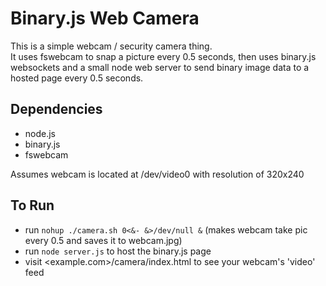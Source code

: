 # Binary.js Web Camera 
This is a simple webcam / security camera thing.  
It uses fswebcam to snap a picture every 0.5 seconds, then uses binary.js websockets and a small node web server to send binary image data to a hosted page every 0.5 seconds.  

## Dependencies
- node.js  
- binary.js  
- fswebcam  

Assumes webcam is located at /dev/video0 with resolution of 320x240  

## To Run
- run `nohup ./camera.sh 0<&- &>/dev/null &` (makes webcam take pic every 0.5 and saves it to webcam.jpg)
- run `node server.js` to host the binary.js page
- visit <example.com>/camera/index.html to see your webcam's 'video' feed


